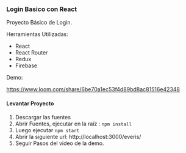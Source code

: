 ### Login Basico con React


Proyecto Básico de Login.

Herramientas Utilizadas:

 - React
 - React Router
 - Redux
 - Firebase

 Demo:

https://www.loom.com/share/6be70a1ec53f4d89bd8ac81516e42348


#### Levantar Proyecto

1. Descargar las fuentes
2. Abrir Fuentes, ejecutar en la raíz : `npm install`
3. Luego ejecutar `npm start`
4. Abrir la siguiente url: http://localhost:3000/everis/
5. Seguir Pasos del video de la demo.




